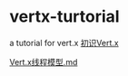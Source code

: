 # vertx-turtorial
a tutorial for vert.x 
[初识Vert.x](./docs/初识vert.x.md)

[Vert.x线程模型.md](./docs/Vert.x线程模型.md)